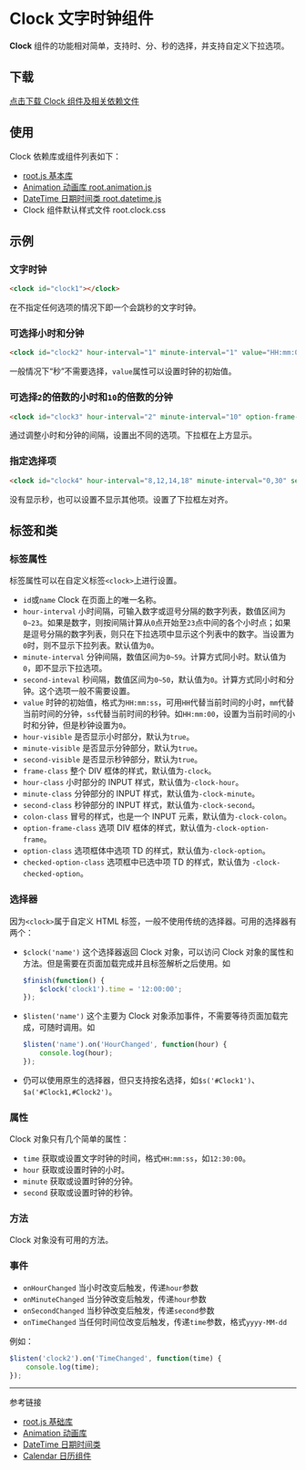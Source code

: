 # Clock 文字时钟组件

**Clock** 组件的功能相对简单，支持时、分、秒的选择，并支持自定义下拉选项。

## 下载

[点击下载 Clock 组件及相关依赖文件](http://www.qross.cn/download?file=clock.zip)

## 使用

Clock 依赖库或组件列表如下：

* [root.js 基本库](/root.js/root.md)
* [Animation 动画库 root.animation.js](/root.js/animation.md)
* [DateTime 日期时间类 root.datetime.js](/root.js/datetime.md)
* Clock 组件默认样式文件 root.clock.css

## 示例

<script type="text/javascript" src="@/root.animation.js"></script>
<script type="text/javascript" src="@/root.datetime.js"></script>
<script type="text/javascript" src="@/root.clock.js"></script>
<link href="@/css/root/clock.css" rel="stylesheet" type="text/css" />

### 文字时钟

```html
<clock id="clock1"></clock>
```
在不指定任何选项的情况下即一个会跳秒的文字时钟。

<clock id="clock1"></clock>

### 可选择小时和分钟

```html
<clock id="clock2" hour-interval="1" minute-interval="1" value="HH:mm:00"></clock>
```

一般情况下“秒”不需要选择，`value`属性可以设置时钟的初始值。

<clock id="clock2" hour-interval="1" minute-interval="1" value="HH:mm:00"></clock>

### 可选择`2`的倍数的小时和`10`的倍数的分钟

```html
<clock id="clock3" hour-interval="2" minute-interval="10" option-frame-side="upside" value="HH:00:00"></clock>
```

通过调整小时和分钟的间隔，设置出不同的选项。下拉框在上方显示。

<clock id="clock3" hour-interval="2" minute-interval="10" option-frame-side="upside" value="HH:00:00"></clock>

### 指定选择项

```html
<clock id="clock4" hour-interval="8,12,14,18" minute-interval="0,30" second-visible="no" option-frame-align="left" value="HH:00:00"></clock>
```

没有显示秒，也可以设置不显示其他项。设置了下拉框左对齐。

<clock id="clock4" hour-interval="8,12,14,18" minute-interval="0,30" second-visible="no" option-frame-align="left" value="HH:00:00"></clock>

## 标签和类

### 标签属性

标签属性可以在自定义标签`<clock>`上进行设置。

* `id`或`name` Clock 在页面上的唯一名称。
* `hour-interval` 小时间隔，可输入数字或逗号分隔的数字列表，数值区间为`0~23`。如果是数字，则按间隔计算从`0`点开始至`23`点中间的各个小时点；如果是逗号分隔的数字列表，则只在下拉选项中显示这个列表中的数字。当设置为`0`时，则不显示下拉列表。默认值为`0`。
* `minute-interval` 分钟间隔，数值区间为`0~59`。计算方式同小时。默认值为`0`，即不显示下拉选项。
* `second-inteval` 秒间隔，数值区间为`0~50`，默认值为`0`。计算方式同小时和分钟。这个选项一般不需要设置。
* `value` 时钟的初始值，格式为`HH:mm:ss`，可用`HH`代替当前时间的小时，`mm`代替当前时间的分钟，`ss`代替当前时间的秒钟。如`HH:mm:00`，设置为当前时间的小时和分钟，但是秒钟设置为`0`。
* `hour-visible` 是否显示小时部分，默认为`true`。
* `minute-visible` 是否显示分钟部分，默认为`true`。
* `second-visible` 是否显示秒钟部分，默认为`true`。
* `frame-class` 整个 DIV 框体的样式，默认值为`-clock`。
* `hour-class` 小时部分的 INPUT 样式，默认值为`-clock-hour`。
* `minute-class` 分钟部分的 INPUT 样式，默认值为`-clock-minute`。
* `second-class` 秒钟部分的 INPUT 样式，默认值为`-clock-second`。
* `colon-class` 冒号的样式，也是一个 INPUT 元素，默认值为`-clock-colon`。
* `option-frame-class` 选项 DIV 框体的样式，默认值为`-clock-option-frame`。
* `option-class` 选项框体中选项 TD 的样式，默认值为`-clock-option`。
* `checked-option-class` 选项框中已选中项 TD 的样式，默认值为 `-clock-checked-option`。


### 选择器

因为`<clock>`属于自定义 HTML 标签，一般不使用传统的选择器。可用的选择器有两个：

* `$clock('name')` 这个选择器返回 Clock 对象，可以访问 Clock 对象的属性和方法。但是需要在页面加载完成并且标签解析之后使用。如
    ```javascript
    $finish(function() {
        $clock('clock1').time = '12:00:00';
    });
    ```    
* `$listen('name')` 这个主要为 Clock 对象添加事件，不需要等待页面加载完成，可随时调用。如
    ```javascript
    $listen('name').on('HourChanged', function(hour) {
        console.log(hour);
    });
    ```

* 仍可以使用原生的选择器，但只支持按名选择，如`$s('#Clock1')`、`$a('#Clock1,#Clock2')`。

### 属性

Clock 对象只有几个简单的属性：

* `time` 获取或设置文字时钟的时间，格式`HH:mm:ss`，如`12:30:00`。
* `hour` 获取或设置时钟的小时。
* `minute` 获取或设置时钟的分钟。
* `second` 获取或设置时钟的秒钟。

### 方法

Clock 对象没有可用的方法。

### 事件

* `onHourChanged` 当小时改变后触发，传递`hour`参数
* `onMinuteChanged` 当分钟改变后触发，传递`hour`参数
* `onSecondChanged` 当秒钟改变后触发，传递`second`参数
* `onTimeChanged` 当任何时间位改变后触发，传递`time`参数，格式`yyyy-MM-dd`

例如：
```javascript
$listen('clock2').on('TimeChanged', function(time) {
    console.log(time);
});
```

---
参考链接

* [root.js 基础库](/root.js/root.md)
* [Animation 动画库](/root.js/root.md)
* [DateTime 日期时间类](/root.js/datetime.md)
* [Calendar 日历组件](/root.js/calendar.md)